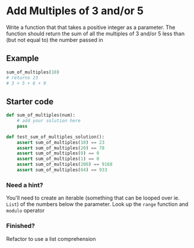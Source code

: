 # Add Multiples of 3 and/or 5
Write a function that that takes a positive integer as a parameter. 
The function should return the sum of all the multiples of 3 and/or 5 less than (but not equal to) the number passed in


## Example
```py
sum_of_multiples(10) 
# returns 23
# 3 + 5 + 6 + 9
```

## Starter code
```py
def sum_of_multiples(num):
    # add your solution here
    pass

def test_sum_of_multiples_solution():
    assert sum_of_multiples(10) == 23
    assert sum_of_multiples(20) == 78
    assert sum_of_multiples(0) == 0
    assert sum_of_multiples(1) == 0
    assert sum_of_multiples(200) == 9168
    assert sum_of_multiples(64) == 933

```



### Need a hint?
You'll need to create an iterable (something that can be looped over ie. `List`) of the numbers below the parameter. Look up the `range` function and `modulo` operator
### Finished?
Refactor to use a list comprehension

